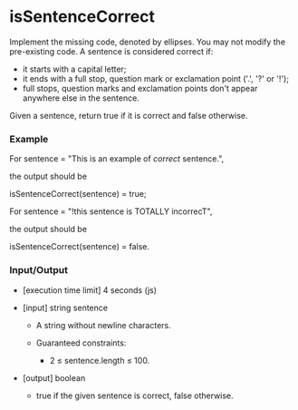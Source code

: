 # isSentenceCorrect

Implement the missing code, denoted by ellipses. You may not modify the pre-existing code.
A sentence is considered correct if:

* it starts with a capital letter;
* it ends with a full stop, question mark or exclamation point ('.', '?' or '!');
* full stops, question marks and exclamation points don't appear anywhere else in the sentence.

Given a sentence, return true if it is correct and false otherwise.

### Example

For sentence = "This is an example of *correct* sentence.",

the output should be

isSentenceCorrect(sentence) = true;



For sentence = "!this sentence is TOTALLY incorrecT",

the output should be

isSentenceCorrect(sentence) = false.

### Input/Output

* [execution time limit] 4 seconds (js)
* [input] string sentence

    * A string without newline characters.

    * Guaranteed constraints:
        * 2 ≤ sentence.length ≤ 100.

* [output] boolean

    * true if the given sentence is correct, false otherwise.